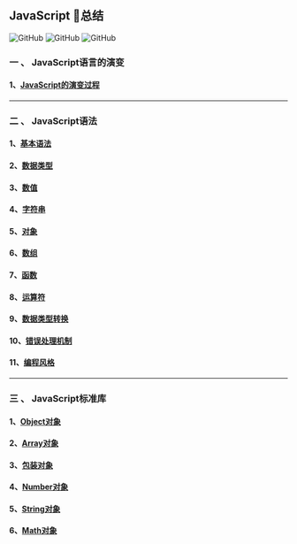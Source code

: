 
## JavaScript :rocket:总结

![GitHub](https://img.shields.io/github/license/mashape/apistatus.svg)
![GitHub](https://img.shields.io/apm/l/:packageName.svg)
![GitHub](https://img.shields.io/uptimerobot/ratio/212.svg?color=21&label=2&logo=12&logoColor=12121)


### 一 、 JavaScript语言的演变

   #### 1、[JavaScript的演变过程](./doc/evolutionofjs.md)
--------------------------------------------------------
### 二 、 JavaScript语法

   #### 1、[基本语法](./doc/grammar.md)

   #### 2、[数据类型](./doc/datatype.md)

   #### 3、[数值](./doc/numericalvalue.md)

   #### 4、[字符串](./doc/string.md)

   #### 5、[对象](./doc/object.md)

   #### 6、[数组](./doc/array.md)

   #### 7、[函数](./doc/function.md)

   #### 8、[运算符](./doc/operator.md)

   #### 9、[数据类型转换](./doc/datatypeconversion.md)

   #### 10、[错误处理机制](./doc/errorhandingmechanism.md)

   #### 11、[编程风格](./doc/programmingstyle.md)

-------------------------------------------------------------

### 三 、 JavaScript标准库

  #### 1、[Object对象](./doc/Object_s.md)

  #### 2、[Array对象](./doc/array_s.md)

  #### 3、[包装对象](./doc/packaging_object.md)

  #### 4、[Number对象](./doc/number_object.md)

  #### 5、[String对象](./doc/string_object.md)

  #### 6、[Math对象](./doc/math_object.md)